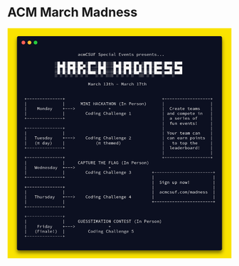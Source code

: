 # ACM March Madness

![flyer](https://github.com/AaronLieb/MarchMadness/blob/main/marketing/carbon.png?raw=true)
